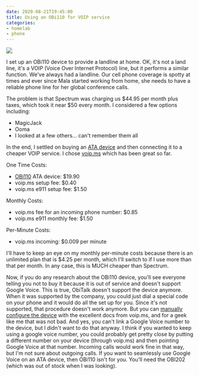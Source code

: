 ```yaml
---
date: 2020-08-21T19:45:00
title: Using an OBi110 for VOIP service
categories:
- homelab
- phone
---
```


<a href="https://www.amazon.com/Obihai-OBi110-Service-Telephone-Adapter/dp/B0045RMEPI/ref=as_li_ss_il?cv_ct_cx=obi110&dchild=1&keywords=obi110&pd_rd_i=B0045RMEPI&pd_rd_r=a3b6c935-3201-4201-bbc6-7d29bbd1c366&pd_rd_w=Ef8IC&pd_rd_wg=nizgM&pf_rd_p=13bf9bc7-d68d-44c3-9d2e-647020f56802&pf_rd_r=A41ZB6SM3B7MVPHCSCCT&psc=1&qid=1598054979&sr=1-1-791c2399-d602-4248-afbb-8a79de2d236f&linkCode=li3&tag=vinodkurupshomep&linkId=235aa511a32550f5368ef9f5910b2806&language=en_US" target="_blank"><img border="0" src="https://ws-na.amazon-adsystem.com/widgets/q?_encoding=UTF8&ASIN=B0045RMEPI&Format=_SL250_&ID=AsinImage&MarketPlace=US&ServiceVersion=20070822&WS=1&tag=vinodkurupshomep&language=en_US" ></a><img src="https://ir-na.amazon-adsystem.com/e/ir?t=vinodkurupshomep&language=en_US&l=li3&o=1&a=B0045RMEPI" width="1" height="1" border="0" alt="" style="border:none !important; margin:0px !important;" />

I set up an OBi110 device to provide a landline at home. OK, it's not a land line, it's
a VOIP (Voice Over Internet Protocol) line, but it performs a similar function. We've
always had a landline. Our cell phone coverage is spotty at times and ever since Mala
started working from home, she needs to have a reliable phone line for her global
conference calls.

The problem is that Spectrum was charging us $44.95 per month plus taxes, which took it
near $50 every month. I considered a few options including:

* MagicJack
* Ooma
* I looked at a few others... can't remember them all

In the end, I settled on buying an [ATA device](https://en.wikipedia.org/wiki/Analog_telephone_adapter) and then connecting it
to a cheaper VOIP service. I chose [voip.ms](https://voip.ms) which has been great so
far.

One Time Costs:

* [OBi110](https://amzn.to/2EivFuP) ATA device: $19.90
* voip.ms setup fee: $0.40
* voip.ms e911 setup fee: $1.50

Monthly Costs:

* voip.ms fee for an incoming phone number: $0.85
* voip.ms e911 monthly fee: $1.50

Per-Minute Costs:

* voip.ms incoming: $0.009 per minute

I'll have to keep an eye on my monthly per-minute costs because there is an unlimited
plan that is $4.25 per month, which I'll switch to if I use more than that per month. In
any case, this is MUCH cheaper than Spectrum.

Now, if you do any research about the OBi110 device, you'll see everyone telling you not
to buy it because it is out of service and doesn't support Google Voice. This is true,
ObiTalk doesn't support the device anymore. When it was supported by the company, you
could just dial a special code on your phone and it would do all the set up for you.
Since it's not supported, that procedure doesn't work anymore. But you can [manually configure the device](https://wiki.voip.ms/article/OBi_100/110_%26_OBi_200) with the
excellent docs from voip.ms, and for a geek like me that was not bad. And yes, you can't
link a Google Voice number to the device, but I didn't want to do that anyway. I think
if you wanted to keep using a google voice number, you could probably get pretty close
by putting a different number on your device (through voip.ms) and then pointing Google
Voice at that number. Incoming calls would work fine in that way, but I'm not sure about
outgoing calls. If you want to seamlessly use Google Voice on an ATA device, then OBi110
isn't for you. You'll need the OBI202 (which was out of stock when I was looking).
